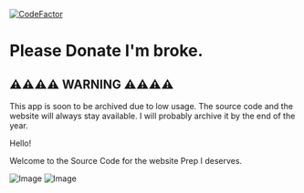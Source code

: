 [![CodeFactor](https://www.codefactor.io/repository/github/memocankahveci/prepi/badge/main)](https://www.codefactor.io/repository/github/memocankahveci/prepi/overview/main)

# **Please Donate I'm broke.**

## ⚠️⚠️⚠️⚠️ WARNING ⚠️⚠️⚠️⚠️
  
  This app is soon to be archived due to low usage. The source code and the website will always stay available. I will probably archive it by the end of the year.


Hello!

Welcome to the Source Code for the website Prep I deserves. 


![Image](https://www.uaa.k12.tr/assets/images/logo.png)
![Image](https://www.uaa.k12.tr/assets/images/logo-1.png)

